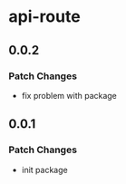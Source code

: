 # api-route

## 0.0.2

### Patch Changes

- fix problem with package

## 0.0.1

### Patch Changes

- init package
